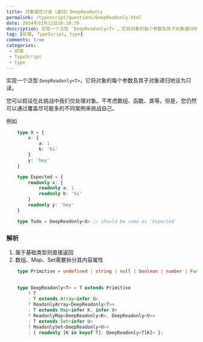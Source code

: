 ```yaml
---
title: 对象属性只读（递归）DeepReadonly
permalink: /typescript/questions/DeepReadonly.html
date: 2024年03月12日18:10:39
description: 实现一个泛型 `DeepReadonly<T>`，它将对象的每个参数及其子对象递归地设为只读。
tag: [前端, TypeScript, type]
comments: true
categories: 
 - 前端
 - TypeScript
 - type
---
```


实现一个泛型 `DeepReadonly<T>`，它将对象的每个参数及其子对象递归地设为只读。

您可以假设在此挑战中我们仅处理对象。不考虑数组、函数、类等。但是，您仍然可以通过覆盖尽可能多的不同案例来挑战自己。

例如

```ts
    type X = { 
        x: { 
            a: 1
            b: 'hi'
        }
        y: 'hey'
    }

    type Expected = { 
        readonly x: { 
            readonly a: 1
            readonly b: 'hi'
        }
        readonly y: 'hey' 
    }

    type Todo = DeepReadonly<X> // should be same as `Expected`
```

### 解析

1. 属于基础类型则直接返回
2. 数组、Map、Set需要拆分其内容属性

```ts
    type Primitive = undefined | string | null | boolean | number | Function;

    
    type DeepReadonly<T> = T extends Primitive
        ? T
        : T extends Array<infer U>
        ? ReadonlyArray<DeepReadonly<T>>
        : T extends Map<infer K, infer V>
        ? ReadonlyMap<DeepReadonly<K>, DeepReadonly<V>>
        : T extends Set<infer U>
        ? ReadonlySet<DeepReadonly<U>>
        : { readonly [K in keyof T]: DeepReadonly<T[K]> };
```
